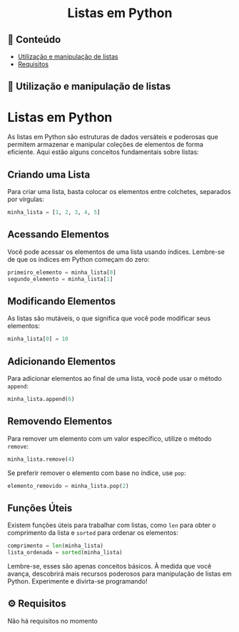 <h1 align="center">Listas em Python</h1>

## 📝 Conteúdo

- [Utilização e manipulação de listas](#listas)
- [Requisitos](#requisitos)

## 📖 Utilização e manipulação de listas <a name="listas"></a>

# Listas em Python

As listas em Python são estruturas de dados versáteis e poderosas que permitem armazenar e manipular coleções de elementos de forma eficiente. Aqui estão alguns conceitos fundamentais sobre listas:

## Criando uma Lista

Para criar uma lista, basta colocar os elementos entre colchetes, separados por vírgulas:

```python
minha_lista = [1, 2, 3, 4, 5]
```

## Acessando Elementos

Você pode acessar os elementos de uma lista usando índices. Lembre-se de que os índices em Python começam do zero:

```python
primeiro_elemento = minha_lista[0]
segundo_elemento = minha_lista[1]
```

## Modificando Elementos

As listas são mutáveis, o que significa que você pode modificar seus elementos:

```python
minha_lista[0] = 10
```

## Adicionando Elementos

Para adicionar elementos ao final de uma lista, você pode usar o método `append`:

```python
minha_lista.append(6)
```

## Removendo Elementos

Para remover um elemento com um valor específico, utilize o método `remove`:

```python
minha_lista.remove(4)
```

Se preferir remover o elemento com base no índice, use `pop`:

```python
elemento_removido = minha_lista.pop(2)
```

## Funções Úteis

Existem funções úteis para trabalhar com listas, como `len` para obter o comprimento da lista e `sorted` para ordenar os elementos:

```python
comprimento = len(minha_lista)
lista_ordenada = sorted(minha_lista)
```

Lembre-se, esses são apenas conceitos básicos. À medida que você avança, descobrirá mais recursos poderosos para manipulação de listas em Python. Experimente e divirta-se programando!

## ⚙️ Requisitos <a name = "requisitos"></a>

Não há requisitos no momento

